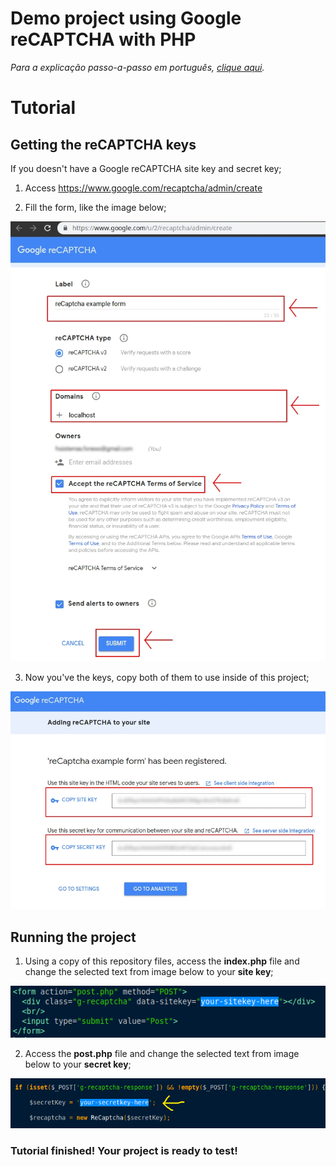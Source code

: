 # Demo project using Google reCAPTCHA with PHP

_Para a explicação passo-a-passo em português, [clique aqui](https://github.com/lucasmence/phpGoogleReCaptchaExample/blob/master/README-PT.md)._


# Tutorial

## Getting the reCAPTCHA keys

If you doesn't have a Google reCAPTCHA site key and secret key;

1) Access https://www.google.com/recaptcha/admin/create

2) Fill the form, like the image below;

![](https://github.com/lucasmence/phpGoogleReCaptchaExample/blob/master/media/reCaptchaCreate.jpg?raw=true)

3) Now you've the keys, copy both of them to use inside of this project;

![](https://github.com/lucasmence/phpGoogleReCaptchaExample/blob/master/media/reCaptchaKeys.jpg?raw=true)

## Running the project

1) Using a copy of this repository files, access the **index.php** file and change the selected text from image below to your **site key**;

![](https://github.com/lucasmence/phpGoogleReCaptchaExample/blob/master/media/siteKey.jpg?raw=true)

2) Access the **post.php** file and change the selected text from image below to your **secret key**;

![](https://github.com/lucasmence/phpGoogleReCaptchaExample/blob/master/media/secretKey.jpg?raw=true)

### Tutorial finished! Your project is ready to test!
